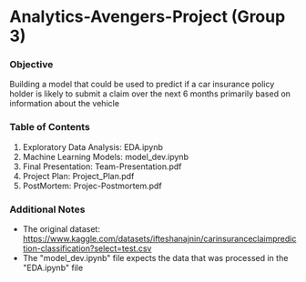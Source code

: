 # Analytics-Avengers-Project (Group 3)

### Objective
Building a model that could be used to predict if a car insurance policy holder is likely to submit a claim over the next 6 months primarily based on information about the vehicle

### Table of Contents
1. Exploratory Data Analysis: EDA.ipynb
2. Machine Learning Models: model_dev.ipynb 
3. Final Presentation: Team-Presentation.pdf
4. Project Plan: Project_Plan.pdf
5. PostMortem: Projec-Postmortem.pdf

### Additional Notes
* The original dataset: https://www.kaggle.com/datasets/ifteshanajnin/carinsuranceclaimprediction-classification?select=test.csv
* The "model_dev.ipynb" file expects the data that was processed in the "EDA.ipynb" file
